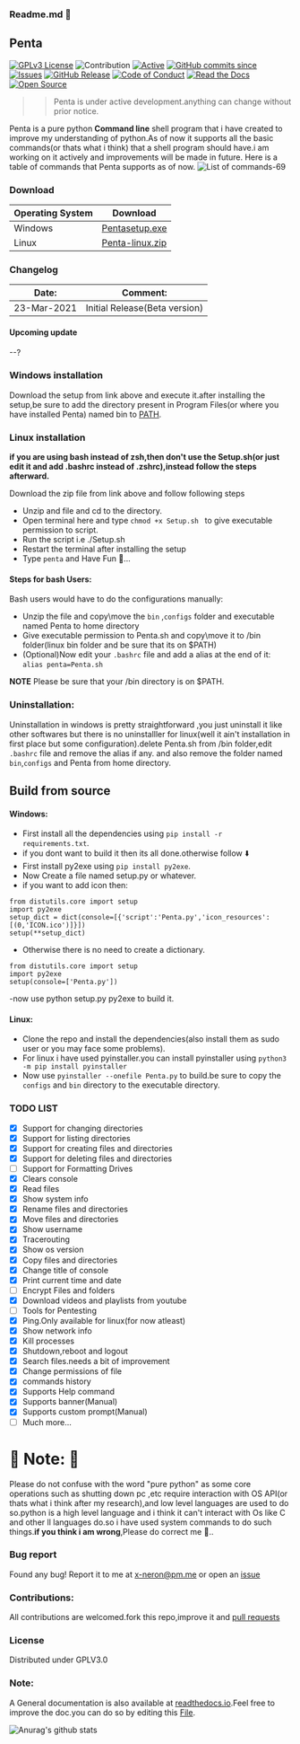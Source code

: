 ### Readme.md 👋
## Penta
[![GPLv3 License](https://img.shields.io/badge/License-GPL%20v3-yellow.svg)](https://opensource.org/licenses/)
![Contribution](https://img.shields.io/badge/Contributions-Welcome-<brightgreen>)
[![Active](http://img.shields.io/badge/Status-Active-green.svg)](https://github.com/Justaus3r)
[![GitHub commits since](https://img.shields.io/github/commits-since/Justaus3r/Penta/1.0)]() 
[![Issues](https://img.shields.io/github/issues-raw/Justaus3r/Penta?maxAge=25000)](https://github.com/Justaus3r/Penta/issues)
[![GitHub Release](https://img.shields.io/github/release/Justaus3r/Penta?style=flat)]()
[![Code of Conduct](https://img.shields.io/badge/code%20of-conduct-ff69b4.svg?style=flat)](https://github.com/Justaus3r/Penta/blob/main/docs/CODE_OF_CONDUCT.md) 
[![Read the Docs](https://readthedocs.org/projects/penta/badge/?version=latest)](https://penta.readthedocs.io/en/latest/?badge=latest)
[![Open Source](https://badges.frapsoft.com/os/v1/open-source.svg?v=103)](https://opensource.org/)
>>Penta is under active development.anything can change without prior notice.
 
Penta is a pure python **Command line** shell program that i have created to improve my understanding of python.As of now it supports all the basic commands(or thats what i think) that a shell program should have.i am working on it actively and improvements will be made in future.
Here is a table of commands that Penta supports as of now.
![List of commands-69](https://drive.google.com/uc?export=download&id=1ZfUtJmYf5mmUhKh8CHAfylyl069LWmwn)

### Download
|Operating System | Download                                                                                           |                                                               
| -------------   | ------------                                                                                       |
| Windows         | [Pentasetup.exe](https://drive.google.com/uc?export=download&id=1rf2yExnM9oiEWqZK-1h18XHenkyWJA2t)|| 
| Linux           | [Penta-linux.zip](https://drive.google.com/uc?export=download&id=1zh2-uv_dd1cd3d3pkv87xPDXUO7N1tKe)
### Changelog
| Date:         | Comment:                     | 
| ------------- |:-------------:               | 
|23-Mar-2021    | Initial Release(Beta version)|
#### Upcoming update
--?
### Windows installation
Download the setup from link above and execute it.after installing the setup,be sure to add the directory present in Program Files(or where you have installed Penta) named bin to [PATH](https://www.architectryan.com/2018/03/17/add-to-the-path-on-windows-10/).
### Linux installation
**if you are using bash instead of zsh,then don't use the Setup.sh(or just edit it and add .bashrc instead of .zshrc),instead follow the steps afterward.** 

Download the zip file from link above and follow following steps
- Unzip and file and cd to the directory.
- Open terminal here and type ```chmod +x Setup.sh ``` to give executable permission to script.
- Run the script i.e ./Setup.sh
- Restart the terminal after installing the setup
- Type ```penta``` and Have Fun 🥳...
#### Steps for bash Users:
Bash users would have to do the configurations manually:
- Unzip the file and copy\move the ```bin``` ,```configs``` folder and executable named Penta to home directory
- Give executable permission to Penta.sh and copy\move it to /bin folder(linux bin folder and be sure that its on $PATH)
- (Optional)Now edit your ```.bashrc``` file and add a alias at the end of it: ```alias penta=Penta.sh```

**NOTE** Please be sure that your /bin directory is on $PATH. 

### Uninstallation:
Uninstallation in windows is pretty straightforward ,you just uninstall it like other softwares but there is no uninstalller for linux(well it ain't installation in first place but some configuration).delete Penta.sh from /bin folder,edit ```.bashrc``` file and remove the alias if any. and also remove the folder named ```bin```,```configs``` and Penta from home directory.
## Build from source
#### Windows:
- First install all the dependencies using ```pip install -r requirements.txt```.
- if you dont want to build it then its all done.otherwise follow ⬇️ 
- First install py2exe using ```pip install py2exe```.
- Now Create a file named setup.py or whatever.
- if you want to add icon then:
```
from distutils.core import setup
import py2exe
setup_dict = dict(console=[{'script':'Penta.py','icon_resources':[(0,'ICON.ico')]}])
setup(**setup_dict)
```
- Otherwise there is no need to create a dictionary.
```
from distutils.core import setup
import py2exe
setup(console=['Penta.py'])
```
-now use python setup.py py2exe to build it.
#### Linux:
- Clone the repo and install the dependencies(also install them as sudo user or you may face some problems).
- For linux i have used pyinstaller.you can install pyinstaller using ```python3 -m pip install pyinstaller```
- Now use ```pyinstaller --onefile Penta.py``` to build.be sure to copy the ```configs``` and ```bin``` directory to the executable directory. 
### TODO LIST
- [x] Support for changing directories
- [x] Support for listing directories
- [x] Support for creating files and directories
- [x] Support for deleting files and directories
- [ ] Support for Formatting Drives
- [x] Clears console
- [x] Read files
- [x] Show system info
- [x] Rename files and directories
- [x] Move files and directories
- [x] Show username
- [x] Tracerouting 
- [x] Show os version 
- [x] Copy files and directories
- [x] Change title of console
- [x] Print current time and date
- [ ] Encrypt Files and folders
- [x] Download videos and playlists from youtube 
- [ ] Tools for Pentesting
- [x] Ping.Only available for linux(for now atleast)
- [x] Show network info
- [x] Kill processes
- [x] Shutdown,reboot and logout
- [x] Search files.needs a bit of improvement
- [x] Change permissions of file
- [x] commands history
- [x] Supports Help command
- [x] Supports banner(Manual)
- [x] Supports custom prompt(Manual)
- [ ] Much more...
# 🔴 Note: 🔴
Please do not confuse with the word "pure python" as some core operations such as shutting down pc ,etc require interaction with OS API(or thats what i think after my research),and low level languages are used to do so.python is a high level language and i think it can't interact with Os like C and other ll languages do.so i have used system commands to do such things.**if you think i am wrong**,Please do correct me 🙂..
### Bug report
Found any bug!
Report it to me at x-neron@pm.me
or open an [issue](https://github.com/Justaus3r/Penta/issues)
### Contributions:
All contributions are welcomed.fork this repo,improve it and [pull requests](https://github.com/Justaus3r/Penta/pulls)
### License
Distributed under GPLV3.0
### Note:
A General documentation is also available at [readthedocs.io](https://penta.readthedocs.io/en/latest/).Feel free to improve the doc.you can do so by editing this [File](https://github.com/Justaus3r/Penta/blob/main/docs/index.rst).

![Anurag's github stats](https://github-readme-stats.vercel.app/api?username=Justaus3r)
